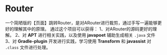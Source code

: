 # Router
一个简陋版的【页面】跳转Router，是对ARouter进行裁剪，通过手写一遍能够更好的理解其中的原理。
通过这个项目可以获得：
1、对ARouter的源码更好的理解。
2、对 **APT** 进行相关实践，以及使用 **javapoet** 辅助生成相关 `.java` 文件
3、对 **Gradle-plugin** 开发进行实践，学习使用 **Transform** 和 **javassist** 对 `.class` 文件进行处理。
